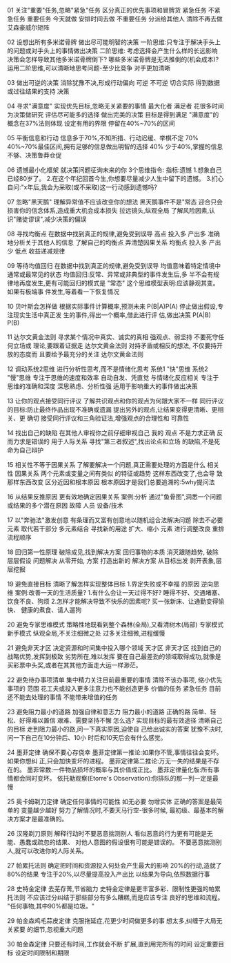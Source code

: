 
01
关注"重要"任务,忽略"紧急"任务
区分真正的优先事项和冒牌货
紧急任务
不紧急任务
重要任务
今天就做
安排时间去做
不重要任务
分派给其他人
清除不再去做
艾森豪威尔矩阵

02
设想出所有多米诺骨牌
做出尽可能明智的决策
一阶思维:只专注于解决手头上的问题或对手头上的事情做出决策
二阶思维:
考虑选择会产生什么样的长远影响
决策会怎样导致其他多米诺骨牌倒下?
哪些多米诺骨牌是无法推倒的(机会成本)?
运用二阶思维,可以清晰地思考问题-至少比竞争
对手更加清晰

03
做出可逆的决策
消除犹豫不决,形成行动偏向
可逆
不可逆
切合实际
得到数据或过往结果的支持
决策


04
寻求"满意度"
实现优先目标,忽略无关紧要的事情
最大化者
满足者
花很多时间为决策做研究
评估尽可能多的选择
做出完美的决策
目标是得到满足
"满意度"的概念在37%法则体现
设定有用的界限
停留在40%~70%的区间


05
平衡信息和行动
信息多于70%,不知所措、行动迟缓、举棋不定
70%
40%~70%最佳区间,拥有足够的信息做出明智的选择
40%
少于40%,掌握的信息不够、决策鲁莽仓促

06
遗憾最小化框架
就决策问题征询未来的你
3个思维指令:
指标:遗憾
1.想象自己已经80岁了。
2.在这个年纪回首今生,你想要尽量减少人生中留下的遗憾。
3.扪心自问:"x年后,我会为采取(或不采取)这一行动感到遗憾吗?


07
忽略"黑天鹅"
理解异常值不应该改变你的想法
黑天鹅事件不是"常态
迎合只会损害你的信念体系,造成重大机会成本损失
拉远镜头,纵观全局
了解风险因素,认识"赌徒谬误",减少决策的偏误

08
寻找均衡点
在数据中找到真正的规律,避免受到误导
高点
投入多
产出多
准确地分析关于其他人的信息
了解自己的均衡点
弄清楚因果关系
均衡点
投入多
产出少
低点
收益递减规律

09
等待均值回归
在数据中找到真正的规律,避免受到误导
均值意味着特定情境中通常或最常见的状态
均值回归:反常、异常或非典型的事件发生后,多
半不会有规律地再度发生,更有可能回归的模式是
"常态"
这个思维模型表明:应该静观其变。如果有极端事
件发生,等着看一下恢复情况


10
贝叶斯会怎样做
根据实际事件计算概率,预测未来
P(B|A)P(А)
停止做出假设,专注现实生活中真正发
生的事件,得出一个概率,借此进行评
估,做出决策
P(A|B)
P(B)

11
达尔文黄金法则
寻求某个情况中真实、诚实的真相
强观点、弱坚持
不要死守任何立场或
理论,要跟着证据走
达尔文黄金法则
对持矛盾或相反的想法,
不仅要持开放的态度而
且要给予最充分的关注
达尔文黄金法则

12
调动系统2思维
进行分析性思考,而不是情绪化思考
系统1
"快"思维
系统2
"慢"思维
专注于思维的速度和效率
自动自发、凭直觉
与情绪化反应相关
专注于思维的准确和深度
深思熟虑、分析性强
适用于影响重大的事件做出决策

13
让你的观点接受同行评议
了解共识观点和你的观点为何跟大家不一样
同行评议的目标:防止最终作品出现不准确或遗漏
提出另外的观点,让结果变得更清晰、更相关、更
确切
接受同行评议和三角验证法,增强观点的合理性和
可靠性

14
找出自己的缺陷
在其他人审视你之前仔细审视自己
我的
观点
不是力求正确
反而力求是错误的
用于人际关系
寻找"第三者叙述",找出论点和立场
的缺陷,不是死命为自己辩护

15
相关性不等于因果关系
了解要解决一个问题,真正需要处理的方面是什么
相关性
因果关系
两个元素或变量之间有类似
的特征或趋势
这样东西改变了,也会导
致那样东西改变
区分近因和根本原因
根本原因才是我们总要追溯的:5why提问法


16
从结果反推原因
更有效地确定因果关系
案例:分析
通过"鱼骨图",洞悉一个问题
或结果的多个潜在原因
故障
人员
设备/技术

17
以"奔驰法"激发创意
有条理而又富有创意地以随机组合法解决问题
除去不必要元素
取代若干部分
多元素结合
寻找新的用途
扩大、缩小
元素
进行调整改良
重排流程顺序

18
回归第一性原理
破除成见,找到解决方案
回归事物的本质
消灭跟随趋势,
破除层层假设
问题解决
从零开始,
方案
打造出新的
解决方案
从目标出发
剥开表象,层层挖掘


19
避免直接目标
清晰了解怎样实现整体目标
1.界定失败或不幸福
的原因
逆向思维
案例:改善一天的生活质量?
1.有什么会让一天过得不好?
睡得不好、交通堵塞、饮食不良、狗烦
2.怎样才能解决导致不快乐的因素呢?
买一张新床、让通勤变得愉快、
健康的煮食、请人遛狗

20
避免专家思维模式
策略性地既看到整个森林(全局),又看清树木(局部)
专家模式
新手模式
纵观全局,不关注细微之处
过多关注细微,进程缓慢

21
避免非天才区
决定资源和时间集中投入哪个领域
天才区
非天才区
找到自己的战略优势,发挥到极致
劣势所在,难以发挥
要在自己最差劲的领域取得成功,就像是买彩票中头奖,或者在其其他方面走大运一样渺茫。


22
避免待办事项清单
集中精力关注目前最重要的事情
清除不该办事项,
缩小优先事项的
范围
花工夫或投入更多注意力也不能创造更多
价值的任务
紧急任务
目前还不能去处理的事情
不能带来增值的任务

23
避免阻力最小的道路
加强自律和意志力
阻力最小的道路
正确的路
简单、轻松、好得难以置信
艰难、需要坚持不懈
怎么选?
实现目标的最有效途径
清晰自己的目标
走到阻力最小的路,问一下真实原因,迫使自
己给出诚实的答案
犹豫不决时,问一下自己在10分钟后、10小
时后和10天后会有什么感觉。


24
墨菲定律
确保不要心存侥幸
墨菲定律第一推论:如果你不管,事情往往会变坏。如果你想纠
正,只会加快变坏的进程。
墨菲定律第二推论:万无一失的结果是不存在的。
墨菲常数:一件物品损坏的概率与其价值成正比。
墨菲定律量化版:所有事情都会同时变坏。
依托勒观察(Etorre's Observation):你排队的那一列一定是最慢

25
奥卡姆剃刀定律
确定任何事情的可能性
如无必要
勿增实体
正确的答案是最简单的
变量越少越好
努力了解情况时,不要天马行空-很多时候,
最初级、最基本的解决方案才是最准确的。

26
汉隆剃刀原则
解释行动时不要恶意揣测别人
看似恶意的行为更有可能是无能、愚蠢或疏忽的结果、
对他人意图的假设很有可能是错误的。
不要恶意揣测别人,就可以改进你的人际关系。


27
帕累托法则
确定把时间和资源投入何处会产生最大的影响
20%的行动,造就了80%的结果
专注于20%,以尽量提高投入产出比
以结果为导向,依照数据行事

28
史特金定律
去芜存菁,节省脑力
史特金定律是更丰富多彩、限制性更强的帕累托法则
不应该过分纠结于那些部分有多么糟糕,而是应该专注
良好的思维和流程。
"任何事物,其中90%都是垃圾。"


29
帕金森鸡毛蒜皮定律
克服拖延症,花更少时间做更多的事
想太多,纠缠于大局无关紧要
的细节,忽视重大问题

30
帕金森定律
只要还有时间,工作就会不断
扩展,直到用完所有的时间
设定重要目标
设定时间限制和期限
